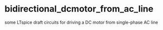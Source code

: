# bidirectional_dcmotor_from_ac_line
some LTspice draft circuits for driving a DC motor from single-phase AC line
